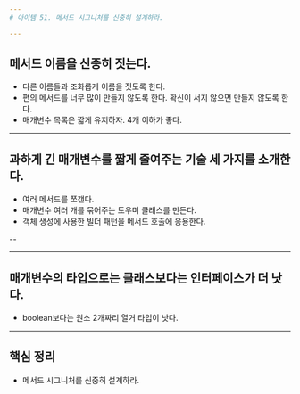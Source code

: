 ```yaml
---
# 아이템 51. 메서드 시그니처를 신중히 설계하라.

---
```

## 메서드 이름을 신중히 짓는다.
- 다른 이름들과 조화롭게 이름을 짓도록 한다.
- 편의 메서드를 너무 많이 만들지 않도록 한다. 확신이 서지 않으면 만들지 않도록 한다.
- 매개변수 목록은 짧게 유지하자. 4개 이하가 좋다.

---
## 과하게 긴 매개변수를 짧게 줄여주는 기술 세 가지를 소개한다.
- 여러 메서드를 쪼갠다.
- 매개변수 여러 개를 묶어주는 도우미 클래스를 만든다.
- 객체 생성에 사용한 빌더 패턴을 메서드 호출에 응용한다.

--

---
## 매개변수의 타입으로는 클래스보다는 인터페이스가 더 낫다.
- boolean보다는 원소 2개짜리 열거 타입이 낫다.

---
## 핵심 정리
- 메서드 시그니처를 신중히 설계하라.